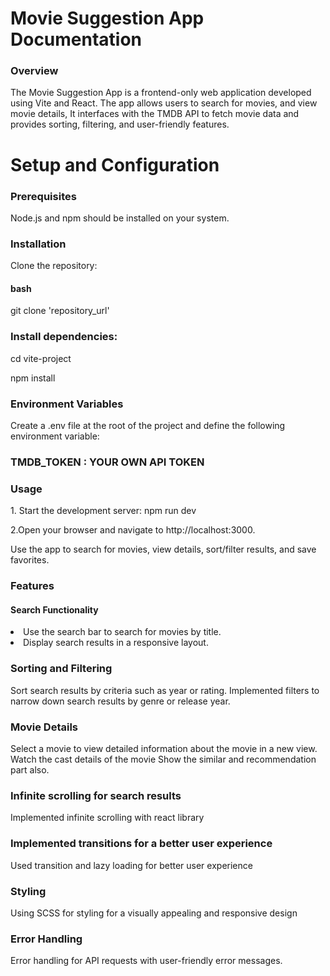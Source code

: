 # Movie Suggestion App Documentation
<h3>Overview</h3>
<p>The Movie Suggestion App is a frontend-only web application developed using Vite and React. The app allows users to search for movies, and view movie details, It interfaces with the TMDB API to fetch movie data and provides sorting, filtering, and user-friendly features.</p>

<h1>Setup and Configuration</h1>
<h3>Prerequisites</h3>
<p>Node.js and npm should be installed on your system.</p>

<h3>Installation</h3>
<p>Clone the repository:</p>
<h4>bash</h4>
<p>git clone 'repository_url'</p>

<h3>Install dependencies:</h3>  
<p>cd vite-project</p>
<p>npm install</p>

<h3>Environment Variables</h3>
<p>Create a .env file at the root of the project and define the following environment variable:</p>

<h3>TMDB_TOKEN : YOUR OWN API TOKEN</h3>

<h3>Usage</h3>
<p>1. Start the development server:  npm run dev</p>
<p>2.Open your browser and navigate to http://localhost:3000.</p>
<p>Use the app to search for movies, view details, sort/filter results, and save favorites.</p>

<h3>Features</h3>
<h4>Search Functionality</h4>
<li>Use the search bar to search for movies by title.</li>
<li>Display search results in a responsive layout.</li>

<h3>Sorting and Filtering</h3>
<ui>Sort search results by criteria such as year or rating.</ui>
<ui>Implemented filters to narrow down search results by genre or release year.</ui>

<h3>Movie Details</h3>
<ui>Select a movie to view detailed information about the movie in a new view.</ui>
<ui>Watch the cast details of the movie</ui>
<ui>Show the similar and recommendation part also.</ui>

<h3>Infinite scrolling for search results</h3>
<p>Implemented infinite scrolling with react library</p>

<h3>Implemented transitions for a better user experience</h3>
<p>Used transition and lazy loading for better user experience</p>

<h3>Styling</h3>
<p>Using SCSS for styling for a visually appealing and responsive design</p>

<h3>Error Handling</h3>
<ui>Error handling for API requests with user-friendly error messages.</ui>

